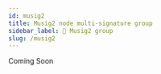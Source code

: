 ```yaml
---
id: musig2 
title: Musig2 node multi-signature group
sidebar_label: 🔑 Musig2 group
slug: /musig2 
---
```


Coming Soon
